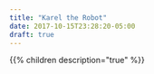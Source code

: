 ```yaml
---
title: "Karel the Robot"
date: 2017-10-15T23:28:20-05:00
draft: true
---
```


{{% children description="true" %}}
